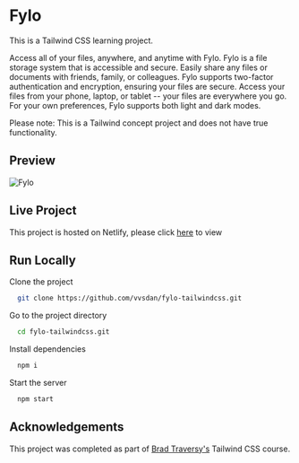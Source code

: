 # Fylo

This is a Tailwind CSS learning project.

Access all of your files, anywhere, and anytime with Fylo. Fylo is a file storage system that is accessible and secure. Easily share any files or documents with friends, family, or colleagues. Fylo supports two-factor authentication and encryption, ensuring your files are secure. Access your files from your phone, laptop, or tablet -- your files are everywhere you go.
For your own preferences, Fylo supports both light and dark modes. 



Please note: This is a Tailwind concept project and does not have true functionality.
## Preview

![Fylo](https://dj-project-previews.s3.amazonaws.com/tailwind-projects/fylo.png)
## Live Project

This project is hosted on Netlify, please click [here](https://stellular-frangollo-0086f2.netlify.app/) to view
## Run Locally

Clone the project

```bash
  git clone https://github.com/vvsdan/fylo-tailwindcss.git
```

Go to the project directory

```bash
  cd fylo-tailwindcss.git
```

Install dependencies

```bash
  npm i
```

Start the server

```bash
  npm start
```
## Acknowledgements

This project was completed as part of [Brad Traversy's](https://github.com/bradtraversy) Tailwind CSS course. 
